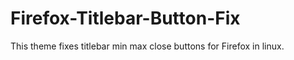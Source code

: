 # Firefox-Titlebar-Button-Fix
This theme fixes titlebar min max close buttons for Firefox in linux.
